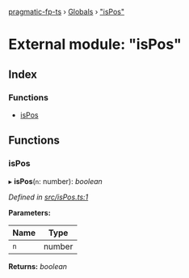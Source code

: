 [pragmatic-fp-ts](../README.md) › [Globals](../globals.md) › ["isPos"](_ispos_.md)

# External module: "isPos"

## Index

### Functions

* [isPos](_ispos_.md#ispos)

## Functions

###  isPos

▸ **isPos**(`n`: number): *boolean*

*Defined in [src/isPos.ts:1](https://github.com/hermann-p/pragmatic-fp-ts/blob/ae00bcd/src/isPos.ts#L1)*

**Parameters:**

Name | Type |
------ | ------ |
`n` | number |

**Returns:** *boolean*
